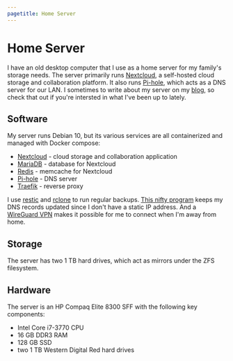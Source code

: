 ```yaml
---
pagetitle: Home Server
---
```


# Home Server

I have an old desktop computer that I use as a home server for my family's storage needs. The server primarily runs [Nextcloud](https://nextcloud.com), a self-hosted cloud storage and collaboration platform. It also runs [Pi-hole](https://pi-hole.net), which acts as a DNS server for our LAN. I sometimes to write about my server on my [blog](/blog), so check that out if you're intersted in what I've been up to lately.

## Software

My server runs Debian 10, but its various services are all containerized and managed with Docker compose:

- [Nextcloud](https://hub.docker.com/_/nextcloud) - cloud storage and collaboration application
- [MariaDB](https://hub.docker.com/_/mariadb) - database for Nextcloud
- [Redis](https://hub.docker.com/_/redis) - memcache for Nextcloud
- [Pi-hole](https://hub.docker.com/r/pihole/pihole) - DNS server
- [Traefik](https://hub.docker.com/_/traefik) - reverse proxy

I use [restic](https://restic.net) and [rclone](https://rclone.org) to run regular backups. [This nifty program](https://github.com/anaganisk/digitalocean-dynamic-dns-ip) keeps my DNS records updated since I don't have a static IP address. And a [WireGuard VPN](https://www.wireguard.com/) makes it possible for me to connect when I'm away from home.

## Storage

The server has two 1 TB hard drives, which act as mirrors under the ZFS filesystem.

## Hardware

The server is an HP Compaq Elite 8300 SFF with the following key components:

- Intel Core i7-3770 CPU
- 16 GB DDR3 RAM
- 128 GB SSD
- two 1 TB Western Digital Red hard drives
